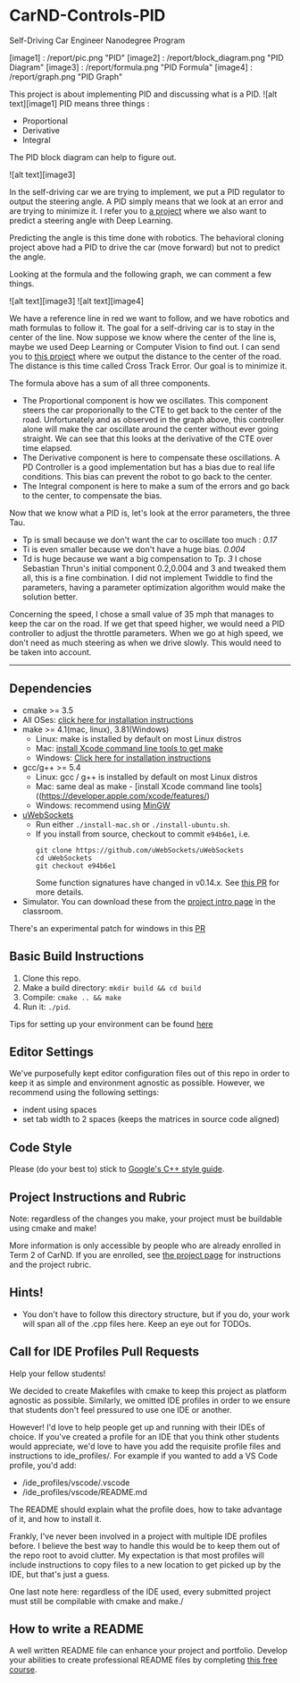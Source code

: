 # CarND-Controls-PID
Self-Driving Car Engineer Nanodegree Program

[//]: # (Image References)
[image1] : /report/pic.png "PID"
[image2] : /report/block_diagram.png "PID Diagram"
[image3] : /report/formula.png "PID Formula"
[image4] : /report/graph.png "PID Graph"


This project is about implementing PID and discussing what is a PID.
![alt text][image1]
PID means three things : 
* Proportional
* Derivative
* Integral

The PID block diagram can help to figure out.

![alt text][image3]

In the self-driving car we are trying to implement, we put a PID regulator to output the steering angle.
A PID simply means that we look at an error and are trying to minimize it. I refer you to [a project](https://github.com/Jeremy26/behavioral-cloning) where we also want to predict a steering angle with Deep Learning. 

Predicting the angle is this time done with robotics. The behavioral cloning project above had a PID to drive the car (move forward) but not to predict the angle.

Looking at the formula and the following graph, we can comment a few things.

![alt text][image3]
![alt text][image4]

We have a reference line in red we want to follow, and we have robotics and math formulas to follow it. The goal for a self-driving car is to stay in the center of the line. Now suppose we know where the center of the line is, maybe we used Deep Learning or Computer Vision to find out. I can send you to [this project](https://github.com/Jeremy26/advanced-lane-lines) where we output the distance to the center of the road.
The distance is this time called Cross Track Error. Our goal is to minimize it.

The formula above has a sum of all three components.
* The Proportional component is how we oscillates. This component steers the car proporionally to the CTE to get back to the center of the road. Unfortunately and as observed in the graph above, this controller alone will make the car oscillate around the center without ever going straight. We can see that this looks at the derivative of the CTE over time elapsed.
* The Derivative component is here to compensate these oscillations. A PD Controller is a good implementation but has a bias due to real life conditions. This bias can prevent the robot to go back to the center.
* The Integral component is here to make a sum of the errors and go back to the center, to compensate the bias.

Now that we know what a PID is, let's look at the error parameters, the three Tau.
* Tp is small because we don't want the car to oscillate too much : *0.17*
* Ti is even smaller because we don't have a huge bias. *0.004*
* Td is huge because we want a big compensation to Tp. *3*
I chose Sebastian Thrun's initial component 0.2,0.004 and 3 and tweaked them all, this is a fine combination.
I did not implement Twiddle to find the parameters, having a parameter optimization algorithm would make the solution better.

Concerning the speed, I chose a small value of 35 mph that manages to keep the car on the road. If we get that speed higher, we would need a PID controller to adjust the throttle parameters. When we go at high speed, we don't need as much steering as when we drive slowly. This would need to be taken into account.

---

## Dependencies

* cmake >= 3.5
 * All OSes: [click here for installation instructions](https://cmake.org/install/)
* make >= 4.1(mac, linux), 3.81(Windows)
  * Linux: make is installed by default on most Linux distros
  * Mac: [install Xcode command line tools to get make](https://developer.apple.com/xcode/features/)
  * Windows: [Click here for installation instructions](http://gnuwin32.sourceforge.net/packages/make.htm)
* gcc/g++ >= 5.4
  * Linux: gcc / g++ is installed by default on most Linux distros
  * Mac: same deal as make - [install Xcode command line tools]((https://developer.apple.com/xcode/features/)
  * Windows: recommend using [MinGW](http://www.mingw.org/)
* [uWebSockets](https://github.com/uWebSockets/uWebSockets)
  * Run either `./install-mac.sh` or `./install-ubuntu.sh`.
  * If you install from source, checkout to commit `e94b6e1`, i.e.
    ```
    git clone https://github.com/uWebSockets/uWebSockets 
    cd uWebSockets
    git checkout e94b6e1
    ```
    Some function signatures have changed in v0.14.x. See [this PR](https://github.com/udacity/CarND-MPC-Project/pull/3) for more details.
* Simulator. You can download these from the [project intro page](https://github.com/udacity/self-driving-car-sim/releases) in the classroom.

There's an experimental patch for windows in this [PR](https://github.com/udacity/CarND-PID-Control-Project/pull/3)

## Basic Build Instructions

1. Clone this repo.
2. Make a build directory: `mkdir build && cd build`
3. Compile: `cmake .. && make`
4. Run it: `./pid`. 

Tips for setting up your environment can be found [here](https://classroom.udacity.com/nanodegrees/nd013/parts/40f38239-66b6-46ec-ae68-03afd8a601c8/modules/0949fca6-b379-42af-a919-ee50aa304e6a/lessons/f758c44c-5e40-4e01-93b5-1a82aa4e044f/concepts/23d376c7-0195-4276-bdf0-e02f1f3c665d)

## Editor Settings

We've purposefully kept editor configuration files out of this repo in order to
keep it as simple and environment agnostic as possible. However, we recommend
using the following settings:

* indent using spaces
* set tab width to 2 spaces (keeps the matrices in source code aligned)

## Code Style

Please (do your best to) stick to [Google's C++ style guide](https://google.github.io/styleguide/cppguide.html).

## Project Instructions and Rubric

Note: regardless of the changes you make, your project must be buildable using
cmake and make!

More information is only accessible by people who are already enrolled in Term 2
of CarND. If you are enrolled, see [the project page](https://classroom.udacity.com/nanodegrees/nd013/parts/40f38239-66b6-46ec-ae68-03afd8a601c8/modules/f1820894-8322-4bb3-81aa-b26b3c6dcbaf/lessons/e8235395-22dd-4b87-88e0-d108c5e5bbf4/concepts/6a4d8d42-6a04-4aa6-b284-1697c0fd6562)
for instructions and the project rubric.

## Hints!

* You don't have to follow this directory structure, but if you do, your work
  will span all of the .cpp files here. Keep an eye out for TODOs.

## Call for IDE Profiles Pull Requests

Help your fellow students!

We decided to create Makefiles with cmake to keep this project as platform
agnostic as possible. Similarly, we omitted IDE profiles in order to we ensure
that students don't feel pressured to use one IDE or another.

However! I'd love to help people get up and running with their IDEs of choice.
If you've created a profile for an IDE that you think other students would
appreciate, we'd love to have you add the requisite profile files and
instructions to ide_profiles/. For example if you wanted to add a VS Code
profile, you'd add:

* /ide_profiles/vscode/.vscode
* /ide_profiles/vscode/README.md

The README should explain what the profile does, how to take advantage of it,
and how to install it.

Frankly, I've never been involved in a project with multiple IDE profiles
before. I believe the best way to handle this would be to keep them out of the
repo root to avoid clutter. My expectation is that most profiles will include
instructions to copy files to a new location to get picked up by the IDE, but
that's just a guess.

One last note here: regardless of the IDE used, every submitted project must
still be compilable with cmake and make./

## How to write a README
A well written README file can enhance your project and portfolio.  Develop your abilities to create professional README files by completing [this free course](https://www.udacity.com/course/writing-readmes--ud777).

